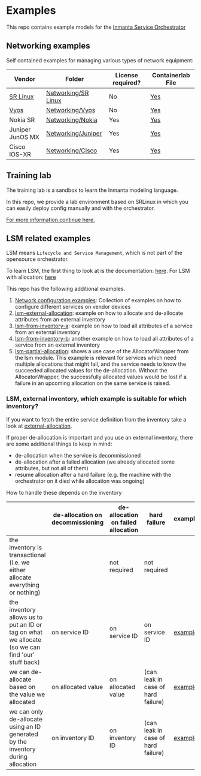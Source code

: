 # Examples

This repo contains example models for the [Inmanta Service Orchestrator](https://inmanta.com/resources/docs/)


## Networking examples

Self contained examples for managing various types of network equipment:

| Vendor | Folder | License required? | Containerlab File |
|--------|--------|--------------------|-------------------|
| [SR Linux](https://www.nokia.com/networks/data-center/service-router-linux-NOS/) | [Networking/SR Linux](Networking/SR%20Linux/README.md) | No | [Yes](Networking/SR%20Linux/containerlab/topology.yml) |
| [Vyos](https://vyos.io/) | [Networking/Vyos](Networking/Vyos/README.md) | No | [Yes](Networking/Vyos/containerlab/topology.yml) |
| Nokia SR | [Networking/Nokia](Networking/Nokia/README.md) | Yes | [Yes](Networking/Nokia/containerlab/topology.yml)|
| Juniper JunOS MX | [Networking/Juniper](Networking/Juniper/README.md) | Yes | [Yes](Networking/Juniper/containerlab/topology.yml)|
| Cisco IOS-XR | [Networking/Cisco](Networking/Cisco/README.md) | Yes | [Yes](Networking/Cisco/containerlab/topology.yml)|



## Training lab

The training lab is a sandbox to learn the Inmanta modeling language.

In this repo, we provide a lab environment based on SRLinux in which you can easily deploy config manually and with the orchestrator.

[For more information continue here.](Training/README.md)


## LSM related examples

LSM means `Lifecycle and Service Management`, which is not part of the opensource orchestrator.

To learn LSM, the first thing to look at is the documentation: [here](https://docs.inmanta.com/inmanta-service-orchestrator/4/moduleguides/lsm/index.html#). For LSM with allocation: [here](https://docs.inmanta.com/inmanta-service-orchestrator/4/moduleguides/lsm/allocation/allocation.html)

This repo has the following additional examples.

1. [Network configuration examples](Networking/README.md): Collection of examples on how to configure different services on vendor devices
2. [lsm-external-allocation](lsm-external-allocation/README.md): example on how to allocate and de-allocate attributes from an external inventory
3. [lsm-from-inventory-a](lsm-from-inventory-a/README.md): example on how to load all attributes of a service from an external inventory
4. [lsm-from-inventory-b](lsm-from-inventory-b/README.md): another example on how to load all attributes of a service from an external inventory
5. [lsm-partial-allocation](lsm-partial-allocation/README.md): shows a use case of the AllocatorWrapper from the lsm module.  This example is relevant for services which need multiple allocations that might fail, and the service needs to know the succeeded allocated values for the de-allocation.  Without the AllocatorWrapper, the successfully allocated values would be lost if a failure in an upcoming allocation on the same service is raised.

### LSM, external inventory, which example is suitable for which inventory?

If you want to fetch the entire service definition from the inventory take a look at [external-allocation](external-allocation/README.md).

If proper de-allocation is important and you use an external inventory, there are some additional things to keep in mind:

* de-allocation when the service is decommissioned
* de-allocation after a failed allocation (we already allocated some attributes, but not all of them)
* resume allocation after a hard failure (e.g. the machine with the orchestrator on it died while allocation was ongoing)

How to handle these depends on the inventory

|                                                                                                   | de-allocation on decommissioning | de-allocation on failed allocation | hard failure                       | example                                                                                                                                             |
| ------------------------------------------------------------------------------------------------- | -------------------------------- | ---------------------------------- | ---------------------------------- | --------------------------------------------------------------------------------------------------------------------------------------------------- |
| the inventory is transactional (i.e. we either allocate everything or nothing)                    |                                  | not required                       | not required                       |                                                                                                                                                     |
| the inventory allows us to put an ID or tag on what we allocate (so we can find 'our' stuff back) | on service ID                    | on service ID                      | on service ID                      | [example](https://docs.inmanta.com/inmanta-service-orchestrator/4/moduleguides/lsm/allocation/allocation.html#external-inventory-with-deallocation) |
| we can de-allocate based on the value we allocated                                                | on allocated value               | on allocated value                 | (can leak in case of hard failure) | [example](external-allocation/README.md)                                                                                                            |
| we can only de-allocate using an ID generated by the inventory during allocation                  | on inventory ID                  | on inventory ID                    | (can leak in case of hard failure) | [example](external-allocation/README.md)                                                                                                            |

